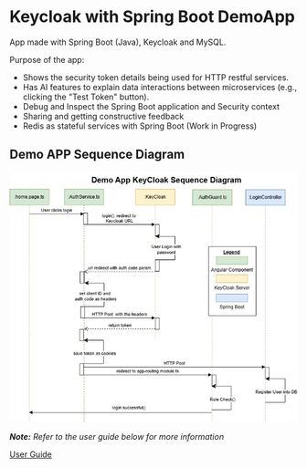 # Keycloak with Spring Boot DemoApp
App made with Spring Boot (Java), Keycloak and MySQL.  

Purpose of the app:
- Shows the security token details being used for HTTP restful services.
- Has AI features to explain data interactions between microservices (e.g., clicking the "Test Token" button). 
- Debug and Inspect the Spring Boot application and Security context
- Sharing and getting constructive feedback
- Redis as stateful services with Spring Boot (Work in Progress)

## Demo APP Sequence Diagram
<p align="center">
  <img src="/pic/spring-boot-keycloak-mysql.jpg" target="_blank">
</p>

***Note:** Refer to the user guide below for more information*  

[User Guide](https://github.com/pcyuen98/spring-boot-keycloak-mysql-demo/blob/main/Frontend/src/assets/doc/)

